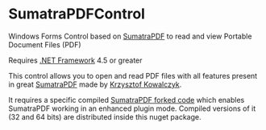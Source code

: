 # SumatraPDFControl
Windows Forms Control based on [SumatraPDF](https://www.sumatrapdfreader.org/) to read and view Portable Document Files (PDF)

Requires [.NET Framework](https://dotnet.microsoft.com/download/dotnet-framework) 4.5 or greater

This control allows you to open and read PDF files with all features present in great [SumatraPDF](https://www.sumatrapdfreader.org/) made by [Krzysztof Kowalczyk](https://blog.kowalczyk.info/). 

It requires a specific compiled [SumatraPDF forked code](https://github.com/marcoscmonteiro/sumatrapdf) which enables SumatraPDF working in an enhanced plugin mode. Compiled versions of it (32 and 64 bits) are distributed inside this nuget package.
